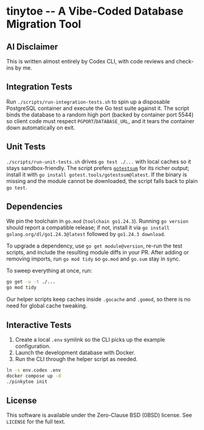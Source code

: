 # tinytoe -- A Vibe-Coded Database Migration Tool

## AI Disclaimer

This is written almost entirely by Codex CLI, with code reviews and check-ins by me.

## Integration Tests

Run `./scripts/run-integration-tests.sh` to spin up a disposable PostgreSQL container and execute the Go test suite against it. The script binds the database to a random high port (backed by container port 5544) so client code must respect `PGPORT`/`DATABASE_URL`, and it tears the container down automatically on exit.

## Unit Tests

`./scripts/run-unit-tests.sh` drives `go test ./...` with local caches so it stays sandbox-friendly. The script prefers [`gotestsum`](https://github.com/gotesttools/gotestsum) for its richer output; install it with `go install gotest.tools/gotestsum@latest`. If the binary is missing and the module cannot be downloaded, the script falls back to plain `go test`.

## Dependencies

We pin the toolchain in `go.mod` (`toolchain go1.24.3`). Running `go version` should report a compatible release; if not, install it via `go install golang.org/dl/go1.24.3@latest` followed by `go1.24.3 download`. 

To upgrade a dependency, use `go get module@version`, re-run the test scripts, and include the resulting module diffs in your PR. After adding or removing imports, run `go mod tidy` so `go.mod` and `go.sum` stay in sync. 

To sweep everything at once, run:

```bash
go get -u -t ./...
go mod tidy
```

Our helper scripts keep caches inside `.gocache` and `.gomod`, so there is no need for global cache tweaking.

## Interactive Tests

1. Create a local `.env` symlink so the CLI picks up the example configuration.
2. Launch the development database with Docker.
3. Run the CLI through the helper script as needed.

```bash
ln -s env.codex .env
docker compose up -d
./pinkytoe init
```

## License

This software is available under the Zero-Clause BSD (0BSD) license. See `LICENSE` for the full text.

